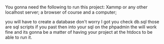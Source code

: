 You gonna need the following to run this project:
Xammp or any other localhost server;
a browser of course and a computer;

you will have to create a database don't worry I got you check db.sql those are sql scripts if you past then into your sql on the phpadmin the will work fine and its gonna be a matter of having your project at the htdocs to be able to run it.